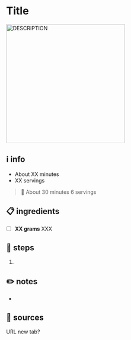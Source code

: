 # Title  
<img src="URL" alt="DESCRIPTION" width="320"/>

## ℹ️ info  
* About XX minutes  
* XX servings  

> :bookmark:
> About 30 minutes
> 6 servings

## 📋 ingredients  
- [ ] **XX grams** XXX

## 🔪 steps  
1. 

## ✏️ notes  
* 

## 🔗 sources  
URL  new tab?
